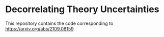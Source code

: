 # Decorrelating Theory Uncertainties

This repository contains the code corresponding to https://arxiv.org/abs/2109.08159.
